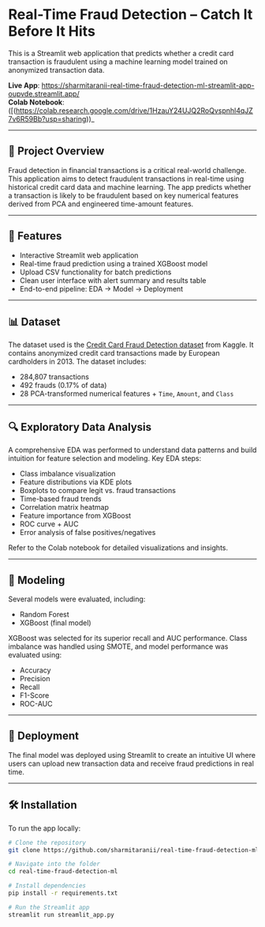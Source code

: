 # Real-Time Fraud Detection – Catch It Before It Hits

This is a Streamlit web application that predicts whether a credit card transaction is fraudulent using a machine learning model trained on anonymized transaction data.

**Live App**: https://sharmitaranii-real-time-fraud-detection-ml-streamlit-app-oupvde.streamlit.app/  
**Colab Notebook**: ([(https://colab.research.google.com/drive/1HzauY24UJQ2RoQvspnhl4qJZ7v6R59Bb?usp=sharing))_

---

## 🧠 Project Overview

Fraud detection in financial transactions is a critical real-world challenge. This application aims to detect fraudulent transactions in real-time using historical credit card data and machine learning. The app predicts whether a transaction is likely to be fraudulent based on key numerical features derived from PCA and engineered time-amount features.

---

## 🚀 Features

- Interactive Streamlit web application
- Real-time fraud prediction using a trained XGBoost model
- Upload CSV functionality for batch predictions
- Clean user interface with alert summary and results table
- End-to-end pipeline: EDA → Model → Deployment

---

## 📊 Dataset

The dataset used is the [Credit Card Fraud Detection dataset](https://www.kaggle.com/datasets/mlg-ulb/creditcardfraud) from Kaggle. It contains anonymized credit card transactions made by European cardholders in 2013. The dataset includes:

- 284,807 transactions
- 492 frauds (0.17% of data)
- 28 PCA-transformed numerical features + `Time`, `Amount`, and `Class`

---

## 🔍 Exploratory Data Analysis

A comprehensive EDA was performed to understand data patterns and build intuition for feature selection and modeling. Key EDA steps:

- Class imbalance visualization
- Feature distributions via KDE plots
- Boxplots to compare legit vs. fraud transactions
- Time-based fraud trends
- Correlation matrix heatmap
- Feature importance from XGBoost
- ROC curve + AUC
- Error analysis of false positives/negatives

Refer to the Colab notebook for detailed visualizations and insights.

---

## 🧠 Modeling

Several models were evaluated, including:

- Random Forest
- XGBoost (final model)

XGBoost was selected for its superior recall and AUC performance. Class imbalance was handled using SMOTE, and model performance was evaluated using:

- Accuracy
- Precision
- Recall
- F1-Score
- ROC-AUC

---

## 🚀 Deployment

The final model was deployed using Streamlit to create an intuitive UI where users can upload new transaction data and receive fraud predictions in real time.

---

## 🛠️ Installation

To run the app locally:

```bash
# Clone the repository
git clone https://github.com/sharmitaranii/real-time-fraud-detection-ml.git

# Navigate into the folder
cd real-time-fraud-detection-ml

# Install dependencies
pip install -r requirements.txt

# Run the Streamlit app
streamlit run streamlit_app.py
